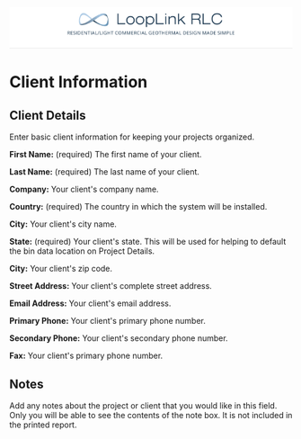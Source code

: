 <a href="http://looplinkrlc.com" title="LoopLink RLC- Residential/Light Commercial Geothermal Design Made Simple">![LoopLink RLC Help](img/RLC_help_header.png)</a>

# Client Information
## Client Details
Enter basic client information for keeping your projects organized.

**First Name:** (required) The first name of your client.

**Last Name:** (required) The last name of your client.

**Company:** Your client's company name.

**Country:** (required) The country in which the system will be installed.

**City:** Your client's city name.

**State:** (required) Your client's state. This will be used for helping to default the bin data location on Project Details.

**City:** Your client's zip code.

**Street Address:** Your client's complete street address.

**Email Address:** Your client's email address.

**Primary Phone:** Your client's primary phone number.

**Secondary Phone:** Your client's secondary phone number.

**Fax:** Your client's primary phone number.

## Notes

Add any notes about the project or client that you would like in this field.  Only you will be able to see the contents of the note box.  It is not included in the printed report.